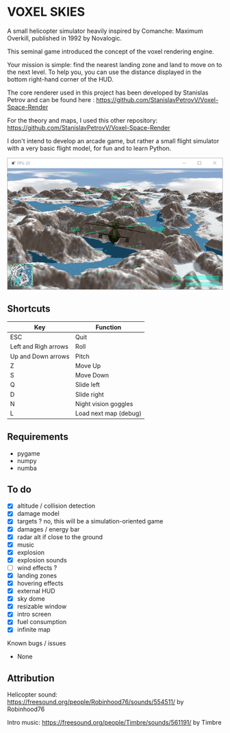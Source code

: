 # VOXEL SKIES

A small helicopter simulator heavily inspired by Comanche: Maximum Overkill, published in 1992 by Novalogic.

This seminal game introduced the concept of the voxel rendering engine.

Your mission is simple: find the nearest landing zone and land to move on to the next level. To help you, you can use the distance displayed in the bottom right-hand corner of the HUD.

The core renderer used in this project has been developed by Stanislas Petrov and can be found here : https://github.com/StanislavPetrovV/Voxel-Space-Render

For the theory and maps, I used this other repository: https://github.com/StanislavPetrovV/Voxel-Space-Render

I don't intend to develop an arcade game, but rather a small flight simulator with a very basic flight model, for fun and to learn Python.

<img src="screenshot.png">

## Shortcuts

| Key | Function |
|-----|----------|
| ESC | Quit |
| Left and Righ arrows | Roll |
| Up and Down arrows | Pitch |
| Z | Move Up |
| S | Move Down |
| Q | Slide left |
| D | Slide right |
| N | Night vision goggles |
| L | Load next map (debug) |

## Requirements

* pygame
* numpy
* numba

## To do

* [x] altitude / collision detection
* [x] damage model
* [x] targets ? no, this will be a simulation-oriented game
* [x] damages / energy bar
* [x] radar alt if close to the ground
* [x] music 
* [x] explosion
* [x] explosion sounds
* [ ] wind effects ?
* [x] landing zones
* [x] hovering effects
* [x] external HUD
* [x] sky dome
* [x] resizable window
* [x] intro screen
* [x] fuel consumption
* [x] infinite map

Known bugs / issues

* None

## Attribution

Helicopter sound:
https://freesound.org/people/Robinhood76/sounds/554511/ by Robinhood76

Intro music:
https://freesound.org/people/Timbre/sounds/561191/ by Timbre
